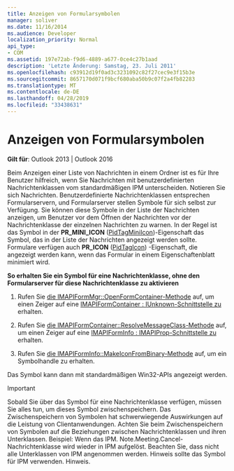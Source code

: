 ```yaml
---
title: Anzeigen von Formularsymbolen
manager: soliver
ms.date: 11/16/2014
ms.audience: Developer
localization_priority: Normal
api_type:
- COM
ms.assetid: 197e72ab-f9d6-4889-a677-0ce4c27b1aad
description: 'Letzte Änderung: Samstag, 23. Juli 2011'
ms.openlocfilehash: c93912d19f0ad3c3231092c82f27cec9e3f15b3e
ms.sourcegitcommit: 8657170d071f9bcf680aba50b9c07f2a4fb82283
ms.translationtype: MT
ms.contentlocale: de-DE
ms.lasthandoff: 04/28/2019
ms.locfileid: "33438631"
---
```

# <a name="displaying-form-icons"></a>Anzeigen von Formularsymbolen

  
  
**Gilt für**: Outlook 2013 | Outlook 2016 
  
Beim Anzeigen einer Liste von Nachrichten in einem Ordner ist es für Ihre Benutzer hilfreich, wenn Sie Nachrichten mit benutzerdefinierten Nachrichtenklassen vom standardmäßigen IPM unterscheiden. Notieren Sie sich Nachrichten. Benutzerdefinierte Nachrichtenklassen entsprechen Formularservern, und Formularserver stellen Symbole für sich selbst zur Verfügung. Sie können diese Symbole in der Liste der Nachrichten anzeigen, um Benutzer vor dem Öffnen der Nachrichten vor der Nachrichtenklasse der einzelnen Nachrichten zu warnen. In der Regel ist das Symbol in der **PR_MINI_ICON** ([PidTagMiniIcon](pidtagminiicon-canonical-property.md))-Eigenschaft das Symbol, das in der Liste der Nachrichten angezeigt werden sollte. Formulare verfügen auch **PR_ICON** ([PidTagIcon](pidtagicon-canonical-property.md)) -Eigenschaft, die angezeigt werden kann, wenn das Formular in einem Eigenschaftenblatt minimiert wird.
  
 **So erhalten Sie ein Symbol für eine Nachrichtenklasse, ohne den Formularserver für diese Nachrichtenklasse zu aktivieren**
  
1. Rufen Sie [die IMAPIFormMgr::OpenFormContainer-Methode](imapiformmgr-openformcontainer.md) auf, um einen Zeiger auf eine [IMAPIFormContainer : IUnknown-Schnittstelle zu](imapiformcontaineriunknown.md) erhalten. 
    
2. Rufen Sie [die IMAPIFormContainer::ResolveMessageClass-Methode](imapiformcontainer-resolvemessageclass.md) auf, um einen Zeiger auf eine [IMAPIFormInfo : IMAPIProp-Schnittstelle zu](imapiforminfoimapiprop.md) erhalten. 
    
3. Rufen Sie [die IMAPIFormInfo::MakeIconFromBinary-Methode](imapiforminfo-makeiconfrombinary.md) auf, um ein Symbolhandle zu erhalten. 
    
Das Symbol kann dann mit standardmäßigen Win32-APIs angezeigt werden.
  
> [!IMPORTANT]
> Sobald Sie über das Symbol für eine Nachrichtenklasse verfügen, müssen Sie alles tun, um dieses Symbol zwischenspeichern. Das Zwischenspeichern von Symbolen hat schwerwiegende Auswirkungen auf die Leistung von Clientanwendungen. Achten Sie beim Zwischenspeichern von Symbolen auf die Beziehungen zwischen Nachrichtenklassen und ihren Unterklassen. Beispiel: Wenn das IPM. Note.Meeting.Cancel-Nachrichtenklasse wird wieder in IPM aufgelöst. Beachten Sie, dass nicht alle Unterklassen von IPM angenommen werden. Hinweis sollte das Symbol für IPM verwenden. Hinweis. 
  

